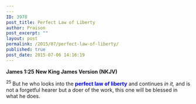 ```yaml
---
---
ID: 3978
post_title: Perfect Law of Liberty
author: Praison
post_excerpt: ""
layout: post
permalink: /2015/07/perfect-law-of-liberty/
published: true
post_date: 2015-07-06 14:16:19
---
```

<strong>James 1:25</strong>
<strong> New King James Version (NKJV)</strong>

<span id="en-NKJV-30292" class="text Jas-1-25"><sup class="versenum">25 </sup>But he who looks into the <span style="color: #0000ff;"><strong>perfect law of liberty</strong></span> and continues <i>in it,</i> and is not a forgetful hearer but a doer of the work, this one will be blessed in what he does.</span>